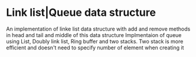 # Link list|Queue data structure

An implementation of linke list data structure with add and remove methods in head and tail and middle of this data structure
Implmentaion of queue using List, Doubly link list, Ring buffer and two stacks. Two stack is more efficient  and doesn't need to specify number of element when creating it

